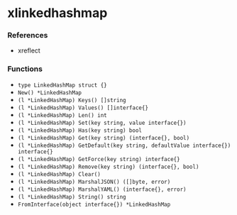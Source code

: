 # xlinkedhashmap

### References

+ xreflect

### Functions

+ `type LinkedHashMap struct {}`
+ `New() *LinkedHashMap`
+ `(l *LinkedHashMap) Keys() []string`
+ `(l *LinkedHashMap) Values() []interface{}`
+ `(l *LinkedHashMap) Len() int`
+ `(l *LinkedHashMap) Set(key string, value interface{})`
+ `(l *LinkedHashMap) Has(key string) bool`
+ `(l *LinkedHashMap) Get(key string) (interface{}, bool)`
+ `(l *LinkedHashMap) GetDefault(key string, defaultValue interface{}) interface{}`
+ `(l *LinkedHashMap) GetForce(key string) interface{}`
+ `(l *LinkedHashMap) Remove(key string) (interface{}, bool)`
+ `(l *LinkedHashMap) Clear()`
+ `(l *LinkedHashMap) MarshalJSON() ([]byte, error)`
+ `(l *LinkedHashMap) MarshalYAML() (interface{}, error)`
+ `(l *LinkedHashMap) String() string`
+ `FromInterface(object interface{}) *LinkedHashMap`
